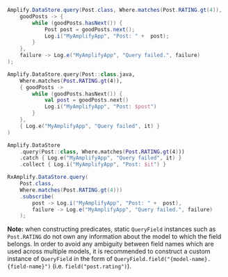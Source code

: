 <amplify-block-switcher>
<amplify-block name="Java">

```java
Amplify.DataStore.query(Post.class, Where.matches(Post.RATING.gt(4)),
    goodPosts -> {
        while (goodPosts.hasNext()) {
            Post post = goodPosts.next();
            Log.i("MyAmplifyApp", "Post: " +  post);
        }
    },
    failure -> Log.e("MyAmplifyApp", "Query failed.", failure)
);
```

</amplify-block>
<amplify-block name="Kotlin - Callbacks">

```kotlin
Amplify.DataStore.query(Post::class.java,
    Where.matches(Post.RATING.gt(4)),
    { goodPosts ->
        while (goodPosts.hasNext()) {
            val post = goodPosts.next()
            Log.i("MyAmplifyApp", "Post: $post")
        }
    },
    { Log.e("MyAmplifyApp", "Query failed", it) }
)
```

</amplify-block>
<amplify-block name="Kotlin - Coroutines (Beta)">

```kotlin
Amplify.DataStore
    .query(Post::class, Where.matches(Post.RATING.gt(4)))
    .catch { Log.e("MyAmplifyApp", "Query failed", it) }
    .collect { Log.i("MyAmplifyApp", "Post: $it") }
```

</amplify-block>
<amplify-block name="RxJava">

```java
RxAmplify.DataStore.query(
    Post.class,
    Where.matches(Post.RATING.gt(4)))
    .subscribe(
        post -> Log.i("MyAmplifyApp", "Post: " +  post),
        failure -> Log.e("MyAmplifyApp", "Query failed.", failure)
    );
```

</amplify-block>
</amplify-block-switcher>

<amplify-callout warning>

**Note:** when constructing predicates, static `QueryField` instances such as `Post.RATING` do not own any information about the model to which the field belongs. In order to avoid any ambiguity between field names which are used across multiple models, it is recommended to construct a custom instance of `QueryField` in the form of `QueryField.field("{model-name}.{field-name}")` (i.e. `field("post.rating")`).

</amplify-callout>
